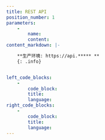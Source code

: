 ```yaml
---
title: REST API
position_number: 1
parameters:
    -
        name:
        content:
content_markdown: |-

    **生产环境: https://api.***** **
    {: .info}


left_code_blocks:
    -
        code_block:
        title:
        language:
right_code_blocks:
    -
        code_block:
        title:
        language:
---
```

